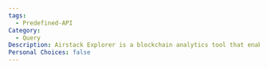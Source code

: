 ```yaml
---
tags:
  - Predefined-API
Category:
  - Query
Description: Airstack Explorer is a blockchain analytics tool that enables users to search, visualize, and analyze data across multiple blockchain networks for improved insights and decision-making.
Personal Choices: false
---
```

